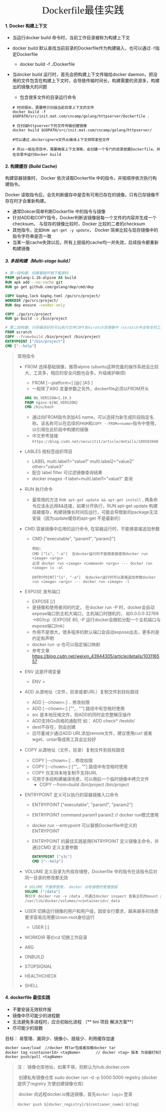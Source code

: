 <div align=center><font face="黑体" size=6>Dockerfile最佳实践</font></div>



#### 1. Docker 构建上下文

* 当运行docker build 命令时，当前工作目录被称为构建上下文

* docker build 默认查找当前目录的Dockerfile作为构建输入，也可以通过`-f`指定Dockerfile

  * docker build -f ./Dockerfile

* 当docker build 运行时，首先会把构建上下文传输给docker daemon，把没用的文件包含在构建上下文时，会导致传输时间长，构建需要的资源多，构建出的镜像大的问题

  * 包含很多文件的目录运行命令

  ```shell
  # 时间很长，需要拷贝扫描当前目录上下文的文件
  docker build -f $GOPATH/src/init.mat.com/cncamp/golang/httpserver/Dockerfile .
  
  # 仅扫描httpserver下的文件传输创建镜像
  docker build $GOPATH/src/init.mat.com/cncamp/golang/httpserver/
  
  #可以通过.dockerignore文件从编译上下文排除某些文件
  
  # 所以一般在项目中，需要确保上下文清晰，会创建一个专门的目录放置Dockerfile，并在目录中运行Docker build
  ```



#### 2. 构建缓存 (Build Cache)

构建容器镜像时， Docker 依次读取Dockerfile 中的指令，并按顺序依次执行构建指令。

Docker 读取指令后，会先判断缓存中是否有可用已存在的镜像，只有已存镜像不存在时才会重新构建。

* 通常Dokcer简单判断Dockerfile 中的指令与镜像
* 针对ADD和COPY指令，Docker判断该镜像层每一个文件的内容并生成一个checksum， 与现存的镜像比较时，Docker 比较的二者的checksum
* 其他指令，比如`RUN apt-get -y update`， Docker 简单比较与现存镜像中的指令字符串是否一致
* 当某一层cache失效以后，所有上层级的cache均一并失效，后续指令都重新构建镜像



##### 3. 多段构建（Multi-stage build）

```dockerfile
# 第一段构建，创建基础环境下载源码
FROM golang:1.16-alpine AS build
RUN apk add --no-cache git
RUN go get github.com/golang/dep/cmd/dep

COPY Gopkg.lock Gopkg.toml /go/src/project/
WORKDIR /go/src/project/
RUN dep ensure -vendor-only

COPY ./go/src/project
RUN go build -o /bin/project

# 第二段构建，只将编译好的可以执行文件COPY到scratch空镜像中 (scratch中没有任何工具)
FROM scratch
COPY --from=build /bin/project /bin/project
ENTRYPOINT ["/bin/project"]
CMD ["--help"]
```

> 常用指令
>
> * FROM 选择基础镜像，推荐alpine (ubuntu这种完备的操作系统会比较大，工具多，相应的安全问题也会多，升级维护麻烦)
>
>   * FROM [--platform=<platform>] <image>[@<digest>] [AS <name>]
>   * 一般除了ARG 变量参数之另外，dockerfile必须以FROM开头
>
>   ```dockerfile
>   ARG NG_VERSION=1.19.3
>   FROM nginx:${NG_VERSION}
>   CMD /bin/bash
>   ```
>
>   * 通过向FROM指令添加AS name，可以选择为新生成阶段指定名称。该名称可以在后续的`FROM`和`COPY --FROM=<name>`指令中使用，以引用在此阶段中构建的镜像
>   * 中文参考链接 `https://blog.csdn.net/securitit/article/details/109503940`
>
> * LABLES 按标签组织项目
>
>   * LABEL multi.label1="value1" multi.label2="value2" other="value3"
>   * 配合 label filter 可过滤镜像查询结果
>   * docker images -f label=multi.label1="value1" 查询
>
> * RUN 执行命令 
>
>   * 最常用的方法 `RUN apt-get update && apt-get install` , 两条命令应该永远用&&连接，如果分开执行，RUN apt-get update 构建层被缓存，构建镜像长时间后运行，可能会导致新的package无法安装（因为update缓存的apt-get 不是最新的）
>
> * CMD 容器镜像中应用的运行命令, 在容器运行时，不能够直接追加参数
>
>   * CMD ["executable", "param1", "param2"]
>
>     ```shell
>     例如:
>     CMD ["ls", "-a"]  在docker运行时不能够直接使用docker run <image> <args> 
>     必须 docker run <image> <command> <args> --- docker run <image> ls -al
>                 
>     ENTRYPOINT["ls", "-a"]  在docker运行时可以直接追加参数docker run <image> <args> --- docker run <image> -l
>     ```
>
>     
>
> * EXPOSE 发布端口
>
>   * EXPOSE <port> [<port>/<protocol>]
>   * 是镜像和使用者间的约定， 在docker run -P 时，docker会自动expose端口到主机大端口，主机端口时随机的， 如0.0.0.0:32769 ->80/tcp（EXPOSE 80, -P 运行docker会随机分配一个主机端口与expose端口link）
>   * 作用不是很大，很多程序的默认端口会自动expose出去，更多的是约定和声明
>   * docker run -p 也可以指定端口映射
>   * 参考文章 https://blog.csdn.net/weixin_43944305/article/details/103116557
>
> * ENV 这是环境变量
>
>   * ENV <key>=<value>
>
> * ADD 从源地址（文件，目录或者URL）复制文件到目标路径
>
>   * ADD [--chown=<user>:<group>] <src>.. <dest> 修改权限
>   * ADD [--chown=<user>:<group>] ["<src>",.. "<dest>"] 路径中有空格时使用
>   * src 是本地压缩文件，则ADD的同时会完整解压操作
>   * ADD支持Go风格的通配符 如： ADD check* /testdir/
>   * dest不存在，则会创建
>   * 应尽量减少通过ADD URL添加remote文件，建议使用curl 或者wget、untar等成熟工具会比较好
>
> * COPY 从源地址（文件，目录）复制文件到目标路径
>
>   * COPY [--chown=<user>:<group>] <src>.. <dest> 修改权限
>   * COPY [--chown=<user>:<group>] ["<src>",.. "<dest>"] 路径中有空格时使用
>   * COPY 仅支持本地复制不支持URL
>   * 可用于多段构建编译场景，可以用前一个临时镜像中拷贝文件
>     * COPY --from=build /bin/project /bin/project
>
> * ENTRYPOINT 定义可以执行的容器镜像入口命令
>
>   * ENTRYPOINT ["executable", "param1", "param2"]
>
>   * ENTRYPOINT command param1 param2  // docker run模式使用
>
>   * docker run --entrypoint 可以替换Dockerfile中定义的ENTRYPOINT
>
>   * ENTRYPOINT 的最佳实践是用ENTRYPOINT 定义镜像主命令，并通过CMD 定义主要参数
>
>     ```dockerfile
>     ENTRYPOINT ["s3c"]
>     CMD ["--help"]
>     ```
>
> * VOLUME 定义目录为外挂存储卷，Dockerfile 中的指令在该指令后对同一目录的修改都无效
>
>   ```dockerfile
>   # VOLUME 不推荐使用， docker 对存储卷的管理很弱
>   VOLUME ["/data"]
>   等价于 docker run -v /data ,可通过docker inspect 查看主机的mount point.
>   /var/lib/docker/volumes/<containerid>/_data
>   ```
>
> * USER 切换运行镜像的用户和用户组，因安全行要求，越来越多的场景要求容易应用要以non-root身份运行
>   * USER <user>[:<group>]
>   
> * WORKDIR 等价cd 切换工作目录
>
> * ARG
>
> * ONBUILD
>
> * STOPSIGNAL
>
> * HEALTHCHECK
>
> * SHELL

#### 4. dockerfile 最佳实践

* 不要安装无效软件报
* 镜像中尽可能少的进程数
* 无法避免多进程时，应合初始化进程 （** tini 项目 解决方案**）
* 尽可能少的层数

目标： 易管理、漏洞少、镜像小、层级少、利用缓存加速



```dockerfile
docker save/load  //docker 转tar包或者加载docker tar
docker tag <containerId> <tagName>       // docker <tag> 版本 为容器打标签
docker push/pull <tagName>
```



> 注： 镜像仓库地址，如果不填，则默认为hub.docker.com
>
> ​        创建私有镜像仓库 sudo docker run -d -p 5000:5000 registry  (docker 提供了registry 方便创建镜像仓库)
>
> ​         docker 向远程docker.io推送镜像，首先`docker login` 登录
>
> ​         `docker push ${docker_registry}/${contianer_name}:${tag}`

